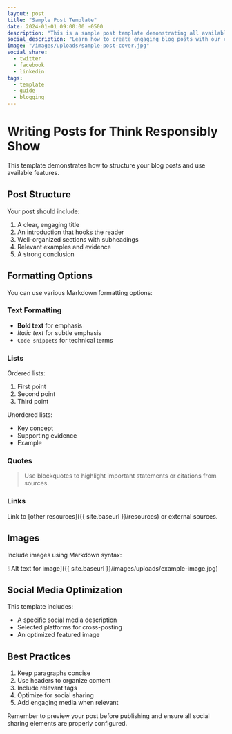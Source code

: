 ```yaml
---
layout: post
title: "Sample Post Template"
date: 2024-01-01 09:00:00 -0500
description: "This is a sample post template demonstrating all available features and formatting options for the Think Responsibly Show blog."
social_description: "Learn how to create engaging blog posts with our comprehensive template #ThinkResponsibly #MediaLiteracy"
image: "/images/uploads/sample-post-cover.jpg"
social_share:
  - twitter
  - facebook
  - linkedin
tags:
  - template
  - guide
  - blogging
---
```


# Writing Posts for Think Responsibly Show

This template demonstrates how to structure your blog posts and use available features.

## Post Structure

Your post should include:

1. A clear, engaging title
2. An introduction that hooks the reader
3. Well-organized sections with subheadings
4. Relevant examples and evidence
5. A strong conclusion

## Formatting Options

You can use various Markdown formatting options:

### Text Formatting

- **Bold text** for emphasis
- *Italic text* for subtle emphasis
- `Code snippets` for technical terms

### Lists

Ordered lists:
1. First point
2. Second point
3. Third point

Unordered lists:
- Key concept
- Supporting evidence
- Example

### Quotes

> Use blockquotes to highlight important statements or citations from sources.

### Links

Link to [other resources]({{ site.baseurl }}/resources) or external sources.

## Images

Include images using Markdown syntax:

![Alt text for image]({{ site.baseurl }}/images/uploads/example-image.jpg)

## Social Media Optimization

This template includes:
- A specific social media description
- Selected platforms for cross-posting
- An optimized featured image

## Best Practices

1. Keep paragraphs concise
2. Use headers to organize content
3. Include relevant tags
4. Optimize for social sharing
5. Add engaging media when relevant

Remember to preview your post before publishing and ensure all social sharing elements are properly configured.
